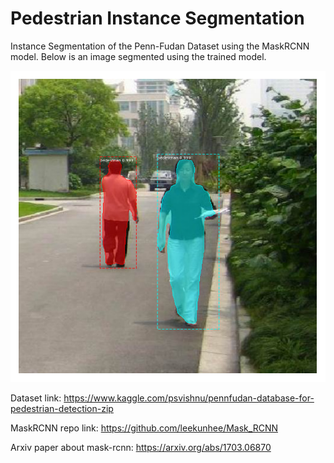 # Pedestrian Instance Segmentation
Instance Segmentation of the Penn-Fudan Dataset using the MaskRCNN model.
Below is an image segmented using the trained model.

<img src="/instance_segment.png">



Dataset link: https://www.kaggle.com/psvishnu/pennfudan-database-for-pedestrian-detection-zip

MaskRCNN repo link: https://github.com/leekunhee/Mask_RCNN

Arxiv paper about mask-rcnn: https://arxiv.org/abs/1703.06870


